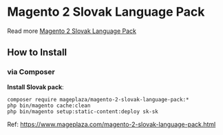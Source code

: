 # Magento 2 Slovak Language Pack

Read more [Magento 2 Slovak Language Pack](https://www.mageplaza.com/magento-2-slovak-language-pack.html)

## How to Install


### via Composer

**Install Slovak pack**:

```
composer require mageplaza/magento-2-slovak-language-pack:*
php bin/magento cache:clean
php bin/magento setup:static-content:deploy sk-sk

```


Ref: https://www.mageplaza.com/magento-2-slovak-language-pack.html
